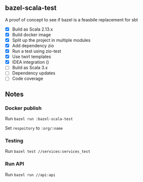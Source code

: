 bazel-scala-test
---

A proof of concept to see if bazel is a feasbile replacement for sbt

- [x] Build as Scala 2.13.x
- [x] Build docker image
- [x] Split up the project in multiple modules
- [x] Add dependency zio
- [x] Run a test using zio-test
- [x] Use twirl templates
- [x] IDEA integration ()
- [ ] Build as Scala 3.x
- [ ] Dependency updates
- [ ] Code coverage

## Notes

### Docker publish

Run `bazel run :bazel-scala-test`

Set `respoitory` to `:org/:name`

### Testing

Run `bazel test //services:services_test`

### Run API

Run `bazel run //api:api`